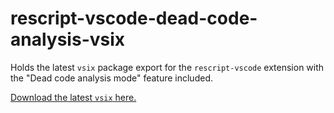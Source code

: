 # rescript-vscode-dead-code-analysis-vsix
Holds the latest `vsix` package export for the `rescript-vscode` extension with the "Dead code analysis mode" feature included.

[Download the latest `vsix` here.](https://github.com/zth/rescript-vscode-dead-code-analysis-vsix/raw/main/rescript-vscode-1.1.3-dead-code-analysis.1.vsix)
